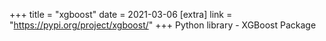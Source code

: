 +++
title = "xgboost"
date = 2021-03-06
[extra]
link = "https://pypi.org/project/xgboost/"
+++
Python library - XGBoost Package


